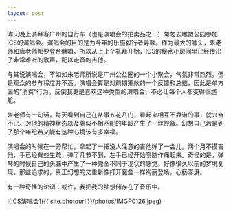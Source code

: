 ```yaml
---
layout: post
---
```


昨天晚上骑拜客广州的自行车（也是演唱会的拍卖品之一）匆匆去雕塑公园参加ICS的演唱会。演唱会的目的是为今年的乐施毅行者筹款。作为最大的噱头，朱老师和唐老师都要登台献唱，所以从上上个礼拜开始，ICS的秘密小房间里已经传出了非常难听的歌声，配以走音的吉他。

与其说演唱会，不如如朱老师所说是广州公益圈的一个小聚会，气氛非常热烈。但是观众的参与程度并不高。演唱会算是对前期筹款的一个反馈和总结，因此是单方面的”消费“行为。反倒我更是喜欢这种类型的演唱会，不必让每个人都变得很尴尬。

朱老师有一句话，每天看到自己在从事五花八门，看起来相互不靠谱的事，就兴奋不已。对他的精神状态以及貌似不相匹配的年龄产生了一丝觊觎。幻想自己若是到了那个年纪若又能有这种心境该有多幸福。

演唱会的时候在一旁帮忙，拿起了一把没人注意的吉他弹了一会儿。两个月不摸吉他，手已经有些生疏，弹了几节不到，左手已经开始隐隐作痛起来。奇怪的是，弹琴的时候自己的头脑中产生了一种完全不同于现状的感觉。好像很久以前的梦境复现，那些追求的，真正幻想的又重新像打开魔盒一样绚丽登场，心肠澎湃。

有一种奇怪的论调：或许，我把我的梦想储存在了音乐中。

![ICS演唱会]({{ site.photourl }}/photos/IMGP0126.jpeg)